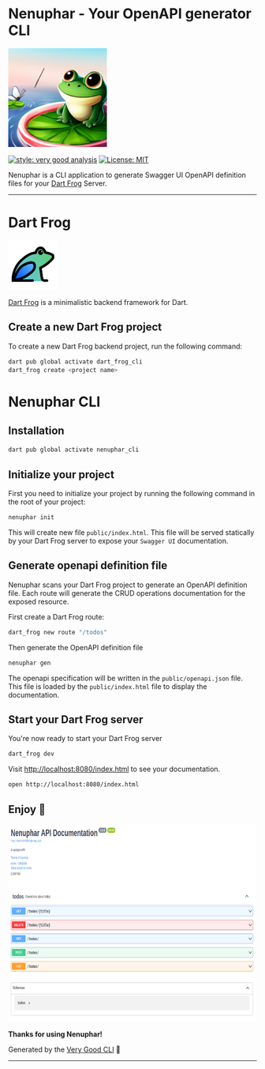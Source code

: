 # Nenuphar - Your OpenAPI generator CLI

<img 
    src="https://raw.githubusercontent.com/PiotrFLEURY/nenuphar_cli/main/docs/pictures/logo.png" 
    alt="nenuphar logo generated using Microsoft Designer" 
    width="200" 
    height="200" />

[![style: very good analysis][very_good_analysis_badge]][very_good_analysis_link]
[![License: MIT][license_badge]][license_link]

Nenuphar is a CLI application to generate Swagger UI OpenAPI definition files for your  [Dart Frog](https://dartfrog.vgv.dev/) Server. 

---

# Dart Frog

<img src="docs/pictures/dart_frog_logo.svg" width="100" height="100" />

[Dart Frog](https://dartfrog.vgv.dev/) is a minimalistic backend framework for Dart.

## Create a new Dart Frog project

To create a new Dart Frog backend project, run the following command:

```sh
dart pub global activate dart_frog_cli
dart_frog create <project name>
```

# Nenuphar CLI

## Installation

```sh
dart pub global activate nenuphar_cli
```

## Initialize your project

First you need to initialize your project by running the following command in the root of your project:

```sh
nenuphar init
```

This will create new file `public/index.html`. This file will be served statically by your Dart Frog server to expose your `Swagger UI` documentation.

## Generate openapi definition file

Nenuphar scans your Dart Frog project to generate an OpenAPI definition file.
Each route will generate the CRUD operations documentation for the exposed resource.

First create a Dart Frog route:

```sh
dart_frog new route "/todos"
```

Then generate the OpenAPI definition file

```sh
nenuphar gen
```

The openapi specification will be written in the `public/openapi.json` file.
This file is loaded by the `public/index.html` file to display the documentation.

## Start your Dart Frog server

You're now ready to start your Dart Frog server

```sh
dart_frog dev
```

Visit [http://localhost:8080/index.html](http://localhost:8080/index.html) to see your documentation.

```sh
open http://localhost:8080/index.html
```

## Enjoy 🎉

<img src="docs/pictures/nenuphar_swagger.png" height="400" />

__Thanks for using Nenuphar!__


Generated by the [Very Good CLI][very_good_cli_link] 🤖

---

[license_badge]: https://img.shields.io/badge/license-bsd_3_clause-blue
[license_link]: https://opensource.org/licenses/bsd-3-clause
[very_good_analysis_badge]: https://img.shields.io/badge/style-very_good_analysis-B22C89.svg
[very_good_analysis_link]: https://pub.dev/packages/very_good_analysis
[very_good_cli_link]: https://github.com/VeryGoodOpenSource/very_good_cli